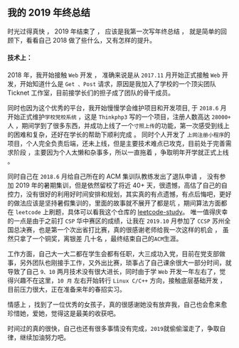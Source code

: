## 我的 2019 年终总结

时光过得真快 ， 2019 年结束了 ， 应该是我第一次写年终总结 ， 就是简单的回顾下，看看自己 2018 做了些什么，又有怎样的提升。

#### 技术上： 
2018 年，我开始接触 `Web` 开发 ， 准确来说是从 `2017.11` 月开始正式接触 `Web` 开发，开始知道什么是 `Get 、Post` 请求，原因是我加入了学校的一个顶尖团队 Ticknet 工作室，目前接学长们的担子成了团队的骨干成员。  

同时也因为这个优秀的平台，我开始慢慢学会维护项目和开发项目, 于 `2018.6` 月开始正式维护`学校党校系统` ，这是 `Thinkphp3` 写的一个项目，注册人数高达 `28000+` 人 ，期间学到了很多东西，并成功上线了一个`寸照上传`的功能，第一次感受到线上的困难和复杂，还好在学长的帮助下顺利完成 。 同时个人开发了 `上网注册小程序`的项目，个人完全负责后端，还未上线，但是主要技术难点已攻克，目前处于完善需求阶段 ，主要因为个人太懒和杂事多，所以一直拖着 ，争取明年开学就正式上线 。 

同时自己在 `2018.6` 月给自己所在的 ACM 集训队教练发出了退队申请 ， 没有参加 2019 年的暑期集训，但是依然留校了将近 40+ 天，很遗憾，高估了自己的自控力，没有很好的利用好时间安排和规划，其实真的有点遗憾，有点后悔吧，更好的做法应该是坚持暑假集训的，里面的故事就不展开了都是坑 ，期间算法方面都在 `leetcode` 上刷题，具体可以看我这个仓库的 [leetcode-study](https://github.com/Fightjiang/leetcode-study)。 唯一值得庆幸的一点是由于之前打 `CSP` 华中赛区的成绩，让我在 `2019.10` 月参加了 `CCSP` 苏州全国总决赛，也是第一个次出省打比赛，真的很感谢老师给我一次这样的机会 ， 虽然只拿了一个铜奖，离银差 几十名 ，最终结束自己的` ACM `生涯。

工作方面，自己大一大二都在学生会都有任职，大三成功入党，目前在党支部做事，另外团队也刚接手工作，又外出比赛，琐事占了自己课余很大一部分时间，就导致了自己 `9、10` 两月技术没有很大进长，同时由于学 `Web` 开发一年左右了，觉得兴趣不在这里，`10 月` 左右开始转行 `Linux C/C++` 方向，接触底层基础开发 ，目前压力很大，正在准备来年的春招实习。

情感上 ，找到了一位优秀的女孩子，真的很感谢她没有放弃我，自己也会愈来愈珍惜她，爱她，觉得这是最美的收获吧。

时间过的真的很快，自己也还有很多事情没有完成，`2019`就偷偷溜走了，争取自律，继续加油努力吧。